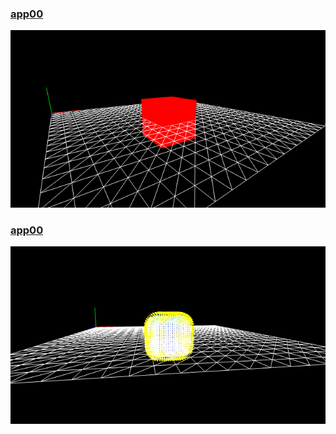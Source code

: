 
### [app00](./app00/index.html)

[![](./app00/thumbnail.png)](./app00/index.html)

### [app00](./app01/index.html)

[![](./app01/thumbnail.png)](./app01/index.html)
